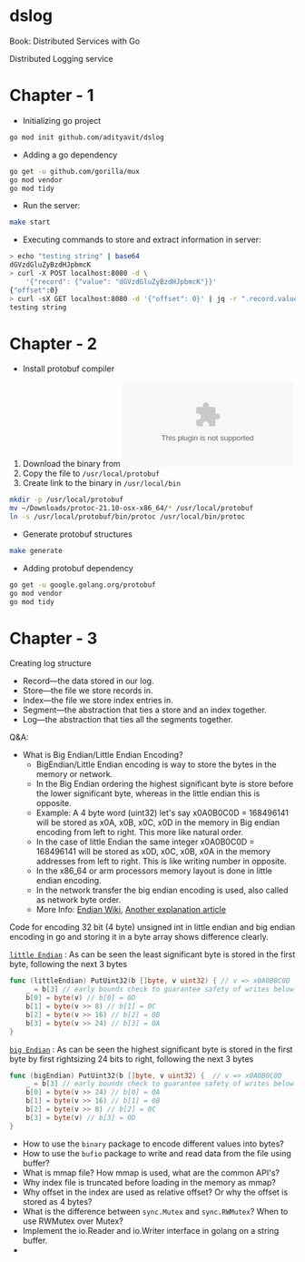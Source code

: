# dslog

Book: Distributed Services with Go

Distributed Logging service

# Chapter - 1

* Initializing go project

```bash
go mod init github.com/adityavit/dslog
```
* Adding a go dependency

```bash
go get -u github.com/gorilla/mux
go mod vendor
go mod tidy 
```

* Run the server:
```bash
make start
```

* Executing commands to store and extract information in server:

```bash
> echo "testing string" | base64
dGVzdGluZyBzdHJpbmcK
> curl -X POST localhost:8080 -d \
    '{"record": {"value": "dGVzdGluZyBzdHJpbmcK"}}'
{"offset":0}
> curl -sX GET localhost:8080 -d '{"offset": 0}' | jq -r ".record.value" | base64 -d
testing string
```

# Chapter - 2

* Install protobuf compiler 

1. Download the binary from ![latest release](https://github.com/protocolbuffers/protobuf/releases/download/v21.10/protoc-21.10-osx-x86_64.zip)
2. Copy the file to `/usr/local/protobuf`
3. Create link to the binary in `/usr/local/bin`

```bash
mkdir -p /usr/local/protobuf
mv ~/Downloads/protoc-21.10-osx-x86_64/* /usr/local/protobuf
ln -s /usr/local/protobuf/bin/protoc /usr/local/bin/protoc
```

* Generate protobuf structures

```bash
make generate
```

* Adding protobuf dependency

```bash
go get -u google.golang.org/protobuf
go mod vendor
go mod tidy 
```

# Chapter - 3

Creating log structure

* Record—the data stored in our log.
* Store—the file we store records in.
* Index—the file we store index entries in.
* Segment—the abstraction that ties a store and an index together. 
* Log—the abstraction that ties all the segments together.

Q&A:

* What is Big Endian/Little Endian Encoding?
  * BigEndian/Little Endian encoding is way to store the bytes in the memory or network.
  * In the Big Endian ordering the highest significant byte is store before the lower significant byte, whereas in the little endian this is opposite.
  * Example: A 4 byte word (uint32) let's say x0A0B0C0D = 168496141 will be stored as x0A, x0B, x0C, x0D in the memory in Big endian encoding from left to right. This more like natural order.
  * In the case of little Endian the same integer x0A0B0C0D = 168496141 will be stored as x0D, x0C, x0B, x0A in the memory addresses from left to right.  This is like writing number in opposite.
  * In the x86_64 or arm processors memory layout is done in little endian encoding.
  * In the network transfer the big endian encoding is used, also called as network byte order.
  * More Info: [Endian Wiki](https://en.wikipedia.org/wiki/Endianness), [Another explanation article](https://www.section.io/engineering-education/what-is-little-endian-and-big-endian/)

Code for encoding 32 bit (4 byte) unsigned int in little endian and big endian encoding in go and storing it in a byte array shows difference clearly.

[`little Endian`](https://go.dev/src/encoding/binary/binary.go#L84) : As can be seen the least significant byte is stored in the first byte, following the next 3 bytes 

```go
func (littleEndian) PutUint32(b []byte, v uint32) { // v => x0A0B0C0D
	_ = b[3] // early bounds check to guarantee safety of writes below
	b[0] = byte(v) // b[0] = 0D
	b[1] = byte(v >> 8) // b[1] = 0C
	b[2] = byte(v >> 16) // b[2] = 0B
	b[3] = byte(v >> 24) // b[3] = 0A 
}
```

[`big Endian`](https://go.dev/src/encoding/binary/binary.go#L161) : As can be seen the highest significant byte is stored in the first byte by first rightsizing 24 bits to right, following the next 3 bytes

```go
func (bigEndian) PutUint32(b []byte, v uint32) {  // v => x0A0B0C0D
	_ = b[3] // early bounds check to guarantee safety of writes below
	b[0] = byte(v >> 24) // b[0] = 0A
	b[1] = byte(v >> 16) // b[1] = 0B
	b[2] = byte(v >> 8) // b[2] = 0C
	b[3] = byte(v) // b[3] = 0D
}
```

* How to use the `binary` package to encode different values into bytes?
* How to use the `bufio` package to write and read data from the file using buffer?
* What is mmap file? How mmap is used, what are the common API's?
* Why index file is truncated before loading in the memory as mmap? 
* Why offset in the index are used as relative offset? Or why the offset is stored as 4 bytes? 
* What is the difference between `sync.Mutex` and `sync.RWMutex`? When to use RWMutex over Mutex?
* Implement the io.Reader and io.Writer interface in golang on a string buffer.
* 




